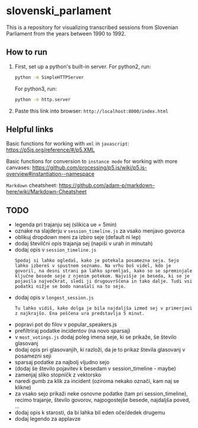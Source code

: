 # slovenski_parlament

This is a repository for visualizing transcribed sessions from Slovenian Parliament from the years between 1990 to 1992.

## How to run

1. First, set up a python's built-in server. For python2, run:

    ```cmd
    python -m SimpleHTTPServer
    ```

    For python3, run:

    ```cmd
    python -m http.server
    ```

2. Paste this link into browser: `http://localhost:8000/index.html`

## Helpful links

Basic functions for working with `xml` in `javascript`: <https://p5js.org/reference/#/p5.XML>  

Basic functions for conversion to `instance mode` for working with more canvases: https://github.com/processing/p5.js/wiki/p5.js-overview#instantiation--namespace

`Markdown` cheatsheet: <https://github.com/adam-p/markdown-here/wiki/Markdown-Cheatsheet>

## TODO

- legenda pri trajanju sej (slikica ue = 5min)
- oznake na slajderju v `session_timeline.js` za vsako menjavo govorca
- oblikuj dropdown meni za izbiro seje (default ni lep)
- dodaj številčni opis trajanja sej (napiši v urah in minutah)
- dodaj opis v `session_timeline.js`
    ```
    Spodaj si lahko ogledaš, kako je potekala posamezna seja. Sejo lahko izbereš v spustnem seznamu. Na vrhu boš videl, kdo je govoril, na desni strani pa lahko spremljaš, kako so se spreminjale ključne besede seje z njenim potekom. Najvišje je beseda, ki se je pojavila največkrat, sledi ji drugouvrščena in tako dalje. Tudi vsi podatki nižje se bodo nanašali na to sejo.
    ```
- dodaj opis v `longest_session.js`
    ```
    Tu lahko vidiš, kako dolga je bila najdaljša izmed sej v primerjavi z najkrajšo. Ena peščena ura predstavlja 5 minut.
    ```
- popravi pot do filov v popular_speakers.js
- prefiltriraj podatke incidentov (na novo sparsaj)
- v `most_votings.js` dodaj poleg imena seje, ki se prikaže, še število glasovanj
- dodaj opis pri glasovanjih, ki razloži, da je to prikaz števila glasovanj v posamezni seji
- sparsaj podatke za najbolj vljudno sejo
- (dodaj še število pojavitev k besedam v session_timeline - maybe)
- zamenjaj sliko stopničk z vektorsko
- naredi gumb za klik za incident (oziroma nekako označi, kam naj se klikne)
- za vsako sejo prikaži neke osnovne podatke (tam pri session_timeline), recimo trajanje, število govorov, najpogostejše besede, najdaljša poved, ...
- dodaj opis k starosti, da bi lahka bil eden oče/dedek drugemu
- dodaj legendo za applavze
